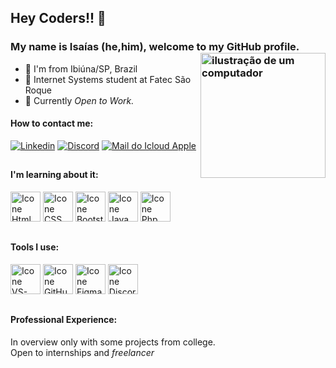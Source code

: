 <link rel="stylesheet" href="https://cdn.jsdelivr.net/gh/devicons/devicon@v2.15.1/devicon.min.css">

## Hey Coders!! 👋
### My name is Isaías (he,him), welcome to my GitHub profile. <img src="https://raw.githubusercontent.com/MicaelliMedeiros/micaellimedeiros/master/image/computer-illustration.png" alt="ilustração de um computador" min-width="200px" max-width="200px" width="200px" align="right">

- 🔰 I'm from Ibiúna/SP, Brazil
- 🧠 Internet Systems student at Fatec São Roque
- 🏦 Currently  <i> Open to Work.</i>
#### How to contact me:
[<img alt="Linkedin" src="https://img.shields.io/badge/-linkedin-%230077B5?style=for-the-badge&logo=linkedin&logoColor=white"/>](https://www.linkedin.com/in/isaias-batista)
[<img alt="Discord" src="https://img.shields.io/badge/Discord-7289DA?style=for-the-badge&logo=discord&logoColor=white"/>](https://discord.com/channels/@me/isaiaax)
[<img alt="Mail do Icloud Apple" src="https://img.shields.io/badge/mail-FFFFFF?style=for-the-badge&logo=apple&logoColor=black"/>](mailto:isaiasc963@icloud.com)


##

#### I'm learning about it:
[<img height="48px" width="48px" alt="Icone Html" src="https://skillicons.dev/icons?i=html"/>](https://developer.mozilla.org/pt-BR/docs/Web/HTML)
[<img height="48px" width="48px" alt="Icone CSS" src="https://skillicons.dev/icons?i=css"/>](https://developer.mozilla.org/pt-BR/docs/Web/CSS)
[<img height="48px" width="48px" alt="Icone Bootstrap" src="https://skillicons.dev/icons?i=bootstrap"/>](https://getbootstrap.com.br/)
[<img height="48px" width="48px" alt="Icone Java Script" src="https://skillicons.dev/icons?i=js"/>](https://developer.mozilla.org/pt-BR/docs/Web/JavaScript)
[<img height="48px" width="48px" alt="Icone Php" src="https://skillicons.dev/icons?i=php"/>](https://www.php.net/manual/pt_BR/)

##

#### Tools I use:
[<img height="48px" width="48px" alt="Icone VS-Code" src="https://skillicons.dev/icons?i=vscode"/>](https://code.visualstudio.com)
[<img height="48px" width="48px" alt="Icone GitHub" src="https://skillicons.dev/icons?i=github"/>](https://github.com/)
[<img height="48px" width="48px" alt="Icone Figma" src="https://skillicons.dev/icons?i=figma"/>](https://www.figma.com)
[<img height="48px" width="48px" alt="Icone Discord" src="https://skillicons.dev/icons?i=discord"/>](https://www.discord.com)


##

#### Professional Experience:
In overview only with some projects from college. 
<br>
Open to internships and <i>freelancer</i>

